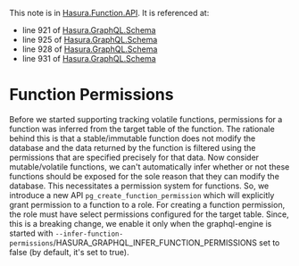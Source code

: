 This note is in [Hasura.Function.API](https://github.com/hasura/graphql-engine/blob/master/server/src-lib/Hasura/Function/API.hs#L205).
It is referenced at:
  - line 921 of [Hasura.GraphQL.Schema](https://github.com/hasura/graphql-engine/blob/master/server/src-lib/Hasura/GraphQL/Schema.hs#L921)
  - line 925 of [Hasura.GraphQL.Schema](https://github.com/hasura/graphql-engine/blob/master/server/src-lib/Hasura/GraphQL/Schema.hs#L925)
  - line 928 of [Hasura.GraphQL.Schema](https://github.com/hasura/graphql-engine/blob/master/server/src-lib/Hasura/GraphQL/Schema.hs#L928)
  - line 931 of [Hasura.GraphQL.Schema](https://github.com/hasura/graphql-engine/blob/master/server/src-lib/Hasura/GraphQL/Schema.hs#L931)

# Function Permissions

Before we started supporting tracking volatile functions, permissions
for a function was inferred from the target table of the function.
The rationale behind this is that a stable/immutable function does not
modify the database and the data returned by the function is filtered using
the permissions that are specified precisely for that data.
Now consider mutable/volatile functions, we can't automatically infer whether or
not these functions should be exposed for the sole reason that they can modify
the database. This necessitates a permission system for functions.
So, we introduce a new API `pg_create_function_permission` which will
explicitly grant permission to a function to a role. For creating a
function permission, the role must have select permissions configured
for the target table.
Since, this is a breaking change, we enable it only when the graphql-engine
is started with
`--infer-function-permissions`/HASURA_GRAPHQL_INFER_FUNCTION_PERMISSIONS set
to false (by default, it's set to true).

